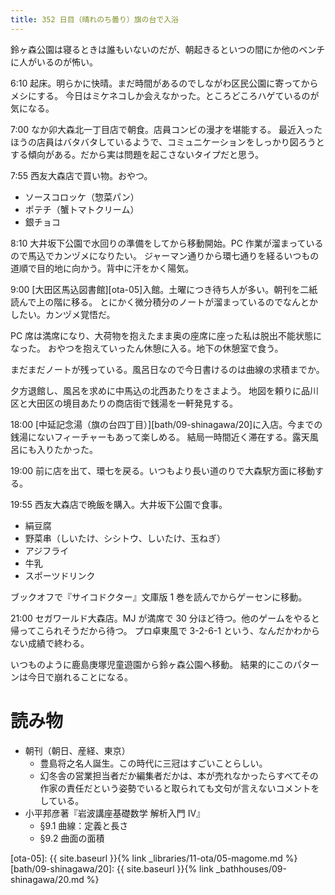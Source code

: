 ```yaml
---
title: 352 日目（晴れのち曇り）旗の台で入浴
---
```


鈴ヶ森公園は寝るときは誰もいないのだが、朝起きるといつの間にか他のベンチに人がいるのが怖い。

6:10 起床。明らかに快晴。まだ時間があるのでしながわ区民公園に寄ってからメシにする。
今日はミケネコしか会えなかった。ところどころハゲているのが気になる。

7:00 なか卯大森北一丁目店で朝食。店員コンビの漫才を堪能する。
最近入ったほうの店員はバタバタしているようで、コミュニケーションをしっかり図ろうとする傾向がある。だから実は問題を起こさないタイプだと思う。

7:55 西友大森店で買い物。おやつ。

* ソースコロッケ（惣菜パン）
* ポテチ（蟹トマトクリーム）
* 銀チョコ

8:10 大井坂下公園で水回りの準備をしてから移動開始。PC 作業が溜まっているので馬込でカンヅメになりたい。
ジャーマン通りから環七通りを経るいつもの道順で目的地に向かう。背中に汗をかく陽気。

9:00 [大田区馬込図書館][ota-05]入館。土曜につき待ち人が多い。朝刊を二紙読んで上の階に移る。
とにかく微分積分のノートが溜まっているのでなんとかしたい。カンヅメ覚悟だ。

PC 席は満席になり、大荷物を抱えたまま奥の座席に座った私は脱出不能状態になった。
おやつを抱えていったん休憩に入る。地下の休憩室で食う。

まだまだノートが残っている。風呂日なので今日書けるのは曲線の求積までか。

夕方退館し、風呂を求めに中馬込の北西あたりをさまよう。
地図を頼りに品川区と大田区の境目あたりの商店街で銭湯を一軒発見する。

18:00 [中延記念湯（旗の台四丁目）][bath/09-shinagawa/20]に入店。今までの銭湯にないフィーチャーもあって楽しめる。
結局一時間近く滞在する。露天風呂にも入りたかった。

19:00 前に店を出て、環七を戻る。いつもより長い道のりで大森駅方面に移動する。

19:55 西友大森店で晩飯を購入。大井坂下公園で食事。

* 絹豆腐
* 野菜串（しいたけ、シシトウ、しいたけ、玉ねぎ）
* アジフライ
* 牛乳
* スポーツドリンク

ブックオフで『サイコドクター』文庫版 1 巻を読んでからゲーセンに移動。

21:00 セガワールド大森店。MJ が満席で 30 分ほど待つ。他のゲームをやると帰ってこられそうだから待つ。
プロ卓東風で 3-2-6-1 という、なんだかわからない成績で終わる。

いつものように鹿島庚塚児童遊園から鈴ヶ森公園へ移動。
結果的にこのパターンは今日で崩れることになる。

# 読み物

* 朝刊（朝日、産経、東京）
  * 豊島将之名人誕生。この時代に三冠はすごいことらしい。
  * 幻冬舎の営業担当者だか編集者だかは、本が売れなかったらすべてその作家の責任だという姿勢でいると取られても文句が言えないコメントをしている。
* 小平邦彦著『岩波講座基礎数学 解析入門 IV』
  * §9.1 曲線：定義と長さ
  * §9.2 曲面の面積

[ota-05]: {{ site.baseurl }}{% link _libraries/11-ota/05-magome.md %}
[bath/09-shinagawa/20]: {{ site.baseurl }}{% link _bathhouses/09-shinagawa/20.md %}
